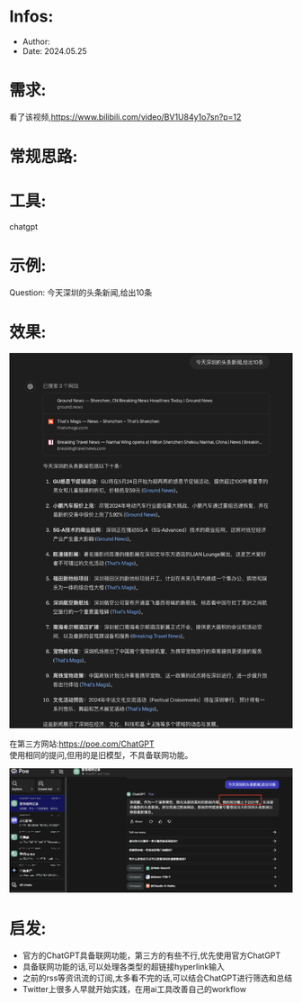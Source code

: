 # Infos:

- Author:
- Date: 2024.05.25

# 需求:

看了该视频,https://www.bilibili.com/video/BV1U84y1o7sn?p=12

# 常规思路:

# 工具:

chatgpt

# 示例:

Question: 今天深圳的头条新闻,给出10条      

# 效果:

![20240523030957](https://raw.githubusercontent.com/jerrychan807/imggg/master/image/20240523030957.png)

在第三方网站:https://poe.com/ChatGPT      
使用相同的提问,但用的是旧模型，不具备联网功能。

![20240523031149](https://raw.githubusercontent.com/jerrychan807/imggg/master/image/20240523031149.png)

# 启发:

- 官方的ChatGPT具备联网功能，第三方的有些不行,优先使用官方ChatGPT
- 具备联网功能的话,可以处理各类型的超链接hyperlink输入
- 之前的rss等资讯流的订阅,太多看不完的话,可以结合ChatGPT进行筛选和总结
- Twitter上很多人早就开始实践，在用ai工具改善自己的workflow
